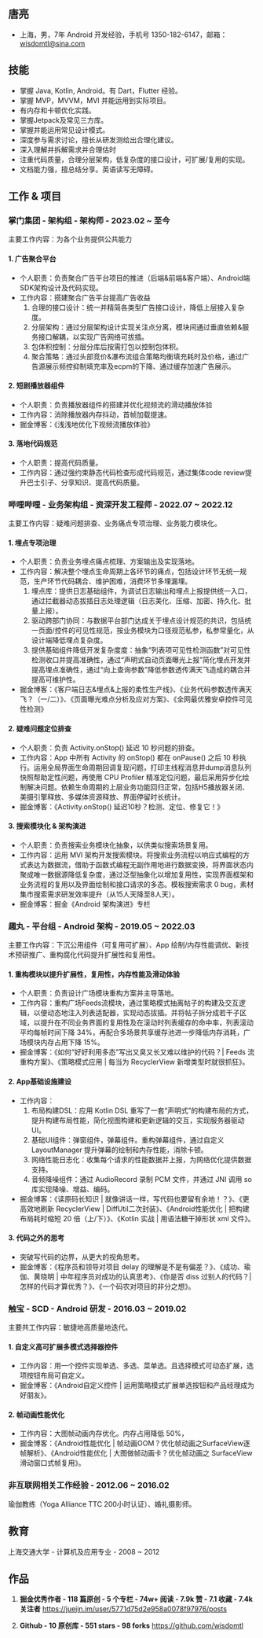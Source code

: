 ## 唐亮
- 上海，男，7年 Android 开发经验，手机号 1350-182-6147，邮箱：wisdomtl@sina.com

## 技能
- 掌握 Java, Kotlin, Android。有 Dart，Flutter 经验。
- 掌握 MVP，MVVM，MVI 并能运用到实际项目。
- 有内存和卡顿优化实践。
- 掌握Jetpack及常见三方库。
- 掌握并能运用常见设计模式。
- 深度参与需求讨论，擅长从研发测给出合理化建议。
- 深入理解并拆解需求并合理估时
- 注重代码质量，合理分层架构，低复杂度的接口设计，可扩展/复用的实现。
- 文档能力强，擅总结分享。英语读写无障碍。

## 工作 & 项目
### **掌门集团 - 架构组 - 架构师 - 2023.02 ~ 至今**
主要工作内容：为各个业务提供公共能力
#### 1. 广告聚合平台
- 个人职责：负责聚合广告平台项目的推进（后端&前端&客户端）、Android端SDK架构设计及代码实现。
- 工作内容：搭建聚合广告平台提高广告收益
	1. 合理的接口设计：统一并精简各类型广告接口设计，降低上层接入复杂度。
	2. 分层架构：通过分层架构设计实现关注点分离，模块间通过垂直依赖&服务接口解耦，以实现广告网络可拔插。
	3. 包体积控制：分层分库后按需打包以控制包体积。
	4. 聚合策略：通过头部竞价&瀑布流组合策略均衡填充耗时及价格，通过广告源展示频控抑制填充率及ecpm的下降、通过缓存加速广告展示。
	
#### 2. 短剧播放器组件
- 个人职责：负责播放器组件的搭建并优化视频流的滑动播放体验
- 工作内容：消除播放器内存抖动，首帧加载提速。
- 掘金博客：《浅浅地优化下视频流播放体验》

#### 3. 落地代码规范
- 个人职责：提高代码质量。
- 工作内容：通过强约束静态代码检查形成代码规范，通过集体code review提升巴士引子、分享知识、提高代码质量。

### **哔哩哔哩 - 业务架构组 - 资深开发工程师 - 2022.07 ~ 2022.12**
主要工作内容：疑难问题排查、业务痛点专项治理、业务能力模块化。
#### 1. 埋点专项治理
- 个人职责：负责业务埋点痛点梳理、方案输出及实现落地。
- 工作内容：解决整个埋点生命周期上各环节的痛点，包括设计环节无统一规范，生产环节代码耦合、维护困难，消费环节多埋漏埋。
	1. 埋点库：提供日志基础组件，为调试日志输出和埋点上报提供统一入口，通过拦截器动态拔插日志处理逻辑（日志美化、压缩、加密、持久化、批量上报）。
	2. 驱动跨部门协同：与数据平台部门达成关于埋点设计规范的共识，包括统一页面/控件的可见性规范，按业务模块为口径规范私参，私参常量化，从设计端降低埋点复杂度。
	2. 提供基础组件降低开发复杂度度：抽象“列表项可见性检测函数”对可见性检测收口并提高准确性，通过“声明式自动页面曝光上报”简化埋点开发并提高埋点准确性，通过“向上查询参数”降低参数透传满天飞造成的耦合并提高可维护性。
- 掘金博客：《客户端日志&埋点&上报的柔性生产线》、《业务代码参数透传满天飞？（一/二）》、《页面曝光难点分析及应对方案》、《全网最优雅安卓控件可见性检测》

#### 2. 疑难问题定位排查
- 个人职责：负责 Activity.onStop() 延迟 10 秒问题的排查。
- 工作内容：App 中所有 Activity 的 onStop() 都在 onPause() 之后 10 秒执行。运用全局界面生命周期回调复现问题，打印主线程消息并dump消息队列快照帮助定性问题，再使用 CPU Profiler 精准定位问题，最后采用异步化绘制解决问题。依赖生命周期的上层业务功能回归正常，包括H5播放器关闭、美摄引擎释放、多媒体资源释放、界面停留时长统计。
- 掘金博客：《Activity.onStop() 延迟10秒？检测、定位、修复它！》

#### 3. 搜索模块化 & 架构演进
- 个人职责：负责搜索业务模块化抽象，以供类似搜索场景复用。
- 工作内容：运用 MVI 架构开发搜索模块。将搜索业务流程以响应式编程的方式表达为数据流，借助于函数式编程无副作用地进行数据变换，将界面状态内聚成唯一数据源降低复杂度，通过泛型抽象化以增加复用性，实现界面框架和业务流程的复用以及界面绘制和接口请求的多态。模板搜索需求 0 bug，素材集市搜索需求研发效率提升（从15人天降至8人天）。
- 掘金博客：掘金《Android 架构演进》专栏

### **趣丸 - 平台组 - Android 架构 - 2019.05 ~ 2022.03**
主要工作内容：下沉公用组件（可复用可扩展）、App 绘制/内存性能调优、新技术预研推广、重构腐化代码提升扩展性和复用性。
#### 1. 重构模块以提升扩展性，复用性，内存性能及滑动体验
- 个人职责：负责设计广场模块重构方案并主导落地。
- 工作内容：重构广场Feeds流模块，通过策略模式抽离帖子的构建及交互逻辑，以便动态地注入列表适配器，实现动态拔插。并将帖子拆分成若干子区域，以提升在不同业务界面的复用性及在滚动时列表缓存的命中率，列表滚动平均每帧时间下降 34%，再配合多场景共享缓存池进一步降低内存消耗，广场模块内存占用下降 15%。
- 掘金博客：《如何“好好利用多态”写出又臭又长又难以维护的代码？| Feeds 流重构方案》、《策略模式应用 | 每当为 RecyclerView 新增类型时就很抓狂》。

#### 2. App基础设施建设
- 工作内容：
	1. 布局构建DSL：应用 Kotlin DSL 重写了一套“声明式”的构建布局的方式，提升构建布局性能，简化视图构建和更新逻辑的交互，实现服务器驱动UI。
	2. 基础UI组件：弹窗组件，弹幕组件。重构弹幕组件，通过自定义 LayoutManager 提升弹幕的绘制和内存性能，消除卡顿。
	3. 网络性能日志化：收集每个请求的性能数据并上报，为网络优化提供数据支持。
	4. 音频降噪组件：通过 AudioRecord 录制 PCM 文件，并通过 JNI 调用 so 库实现降噪、增益、编码。
- 掘金博客：《读原码长知识 | 就像讲话一样，写代码也要留有余地！？》、《更高效地刷新 RecyclerView | DiffUtil二次封装》、《Android性能优化 | 把构建布局耗时缩短 20 倍（上/下）》、《Kotlin 实战 | 用语法糖干掉形状 xml 文件》。

#### 3. 代码之外的思考
- 突破写代码的边界，从更大的视角思考。
- 掘金博客：《程序员和领导对项目 delay 的理解是不是有偏差？》、《成功、瑜伽、黄晓明 | 中年程序员对成功的认真思考》、《你是否 diss 过别人的代码？| 怎样的代码才算优秀？》、《一个码农对项目的非分之想》。

### **触宝 - SCD - Android 研发 - 2016.03 ~ 2019.02**
主要共工作内容：敏捷地高质量地迭代。
#### 1. 自定义高可扩展多模式选择器控件
- 工作内容：用一个控件实现单选、多选、菜单选。且选择模式可动态扩展，选项按钮布局可自定义。
- 掘金博客：《Android自定义控件 | 运用策略模式扩展单选按钮和产品经理成为好朋友》。

#### 2. 帧动画性能优化
- 工作内容：大图帧动画内存优化。内存占用降低 50%，
- 掘金博客：《Android性能优化 | 帧动画OOM？优化帧动画之SurfaceView逐帧解析》、《Android性能优化 | 大图做帧动画卡？优化帧动画之 SurfaceView滑动窗口式帧复用》。

### **非互联网相关工作经验 - 2012.06 ~ 2016.02**
瑜伽教练（Yoga Alliance TTC 200小时认证）、婚礼摄影师。

## 教育
上海交通大学 - 计算机及应用专业 - 2008 ~ 2012

## 作品
1. **掘金优秀作者 - 118 篇原创 - 5 个专栏 - 74w+ 阅读 - 7.9k 赞 - 7.1 收藏 - 7.4k 关注者** https://juejin.im/user/5771d75d2e958a0078f97976/posts

2. **Github - 10 原创库 - 551 stars - 98 forks** https://github.com/wisdomtl
